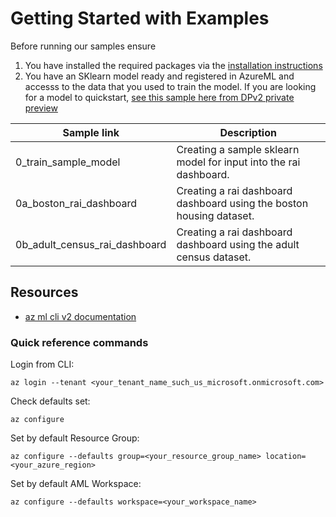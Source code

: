 # Getting Started with Examples
Before running our samples ensure
1. You have installed the required packages via the [installation instructions]()
2. You have an SKlearn model ready and registered in AzureML and accesss to the data that you used to train the model.
If you are looking for a model to quickstart, [see this sample here from DPv2 private preview](https://github.com/Azure/azureml-previews/tree/main/previews/pipelines/samples/nyc_taxi_data_regression)

| Sample link |Description |
|--|--|
| 0_train_sample_model| Creating a sample sklearn model for input into the rai dashboard. |
|0a_boston_rai_dashboard | Creating a rai dashboard dashboard using the boston housing dataset. |
|0b_adult_census_rai_dashboard | Creating a rai dashboard dashboard using the adult census dataset.|

## Resources
- [az ml cli v2 documentation](https://docs.microsoft.com/en-us/cli/azure/ml?view=azure-cli-latest)
### Quick reference commands
Login from CLI:
```CLI
az login --tenant <your_tenant_name_such_us_microsoft.onmicrosoft.com>
```
Check defaults set:
```CLI
az configure
```
Set by default Resource Group:
```CLI
az configure --defaults group=<your_resource_group_name> location=<your_azure_region>
```
Set by default AML Workspace:
```CLI
az configure --defaults workspace=<your_workspace_name>


